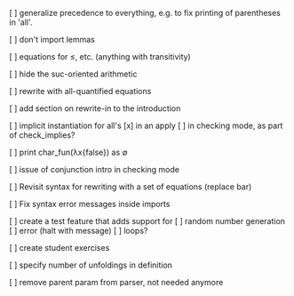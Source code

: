 [ ] generalize precedence to everything, e.g. to fix printing of
    parentheses in 'all'.

[ ] don't import lemmas

[ ] equations for ≤, etc. (anything with transitivity)

[ ] hide the suc-oriented arithmetic

[ ] rewrite with all-quantified equations

[ ] add section on rewrite-in to the introduction

[ ] implicit instantiation for all's
  [x] in an apply
  [ ] in checking mode, as part of check_implies?

[ ] print char_fun(λx{false}) as ∅

[ ] issue of conjunction intro in checking mode

[ ] Revisit syntax for rewriting with a set of equations (replace bar)

[ ] Fix syntax error messages inside imports

[ ] create a test feature that adds support for
	[ ] random number generation
	[ ] error (halt with message)
	[ ] loops?

[ ] create student exercises

[ ] specify number of unfoldings in definition

[ ] remove parent param from parser, not needed anymore





